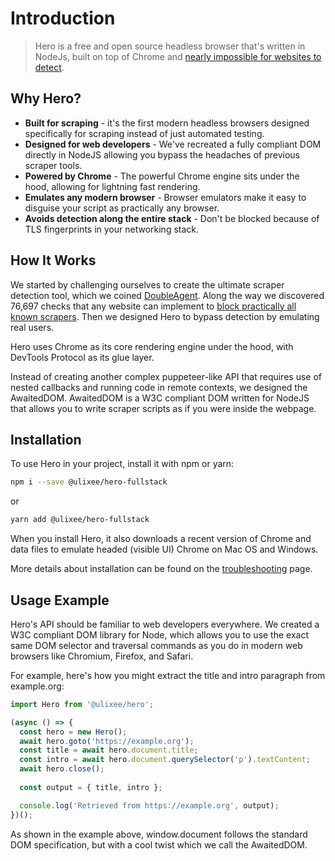 # Introduction

> Hero is a free and open source headless browser that's written in NodeJs, built on top of Chrome and [nearly impossible for websites to detect](https://github.com/ulixee/double-agent/).

## Why Hero?

- **Built for scraping** - it's the first modern headless browsers designed specifically for scraping instead of just automated testing.
- **Designed for web developers** - We've recreated a fully compliant DOM directly in NodeJS allowing you bypass the headaches of previous scraper tools.
- **Powered by Chrome** - The powerful Chrome engine sits under the hood, allowing for lightning fast rendering.
- **Emulates any modern browser** - Browser emulators make it easy to disguise your script as practically any browser.
- **Avoids detection along the entire stack** - Don't be blocked because of TLS fingerprints in your networking stack.

## How It Works

We started by challenging ourselves to create the ultimate scraper detection tool, which we coined [DoubleAgent](https://github.com/ulixee/double-agent/). Along the way we discovered 76,697 checks that any website can implement to [block practically all known scrapers](https://stateofscraping.org). Then we designed Hero to bypass detection by emulating real users.

Hero uses Chrome as its core rendering engine under the hood, with DevTools Protocol as its glue layer.

Instead of creating another complex puppeteer-like API that requires use of nested callbacks and running code in remote contexts, we designed the AwaitedDOM. AwaitedDOM is a W3C compliant DOM written for NodeJS that allows you to write scraper scripts as if you were inside the webpage.

## Installation

To use Hero in your project, install it with npm or yarn:

```bash
npm i --save @ulixee/hero-fullstack
```

or

```bash
yarn add @ulixee/hero-fullstack
```

When you install Hero, it also downloads a recent version of Chrome and data files to emulate headed (visible UI) Chrome on Mac OS and Windows.

More details about installation can be found on the [troubleshooting](/docs/help/troubleshooting) page.

## Usage Example

Hero's API should be familiar to web developers everywhere. We created a W3C compliant DOM library for Node, which allows you to use the exact same DOM selector and traversal commands as you do in modern web browsers like Chromium, Firefox, and Safari.

For example, here's how you might extract the title and intro paragraph from example.org:

```js
import Hero from '@ulixee/hero';

(async () => {
  const hero = new Hero();
  await hero.goto('https://example.org');
  const title = await hero.document.title;
  const intro = await hero.document.querySelector('p').textContent;
  await hero.close();
  
  const output = { title, intro };

  console.log('Retrieved from https://example.org', output);
})();
```

As shown in the example above, window.document follows the standard DOM specification, but with a cool twist which we call the AwaitedDOM.
